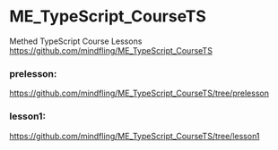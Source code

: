 # ME_TypeScript_CourseTS
Methed TypeScript Course Lessons
https://github.com/mindfling/ME_TypeScript_CourseTS


### prelesson:
https://github.com/mindfling/ME_TypeScript_CourseTS/tree/prelesson

### lesson1:
https://github.com/mindfling/ME_TypeScript_CourseTS/tree/lesson1

